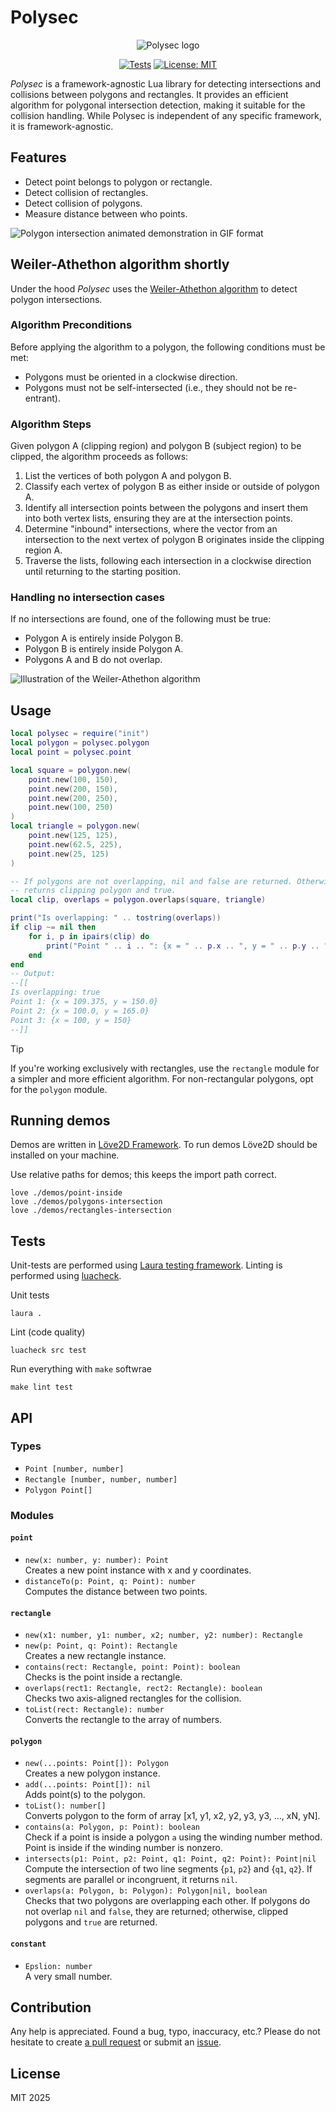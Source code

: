 # Polysec

<p align="center">
<img src="https://www.whoop.ee/assets/img/polysec.svg" alt="Polysec logo">
</p>

<p align="center">
<a href="https://github.com/dknight/polysec/actions/workflows/test.yml"><img src="https://github.com/dknight/polysec/actions/workflows/test.yml/badge.svg" alt="Tests"></a>
<a href="https://opensource.org/licenses/MIT"><img src="https://img.shields.io/badge/License-MIT-blue.svg" alt="License: MIT"></a>
</p>

*Polysec* is a framework-agnostic Lua library for detecting intersections and collisions between polygons and rectangles. It provides an efficient algorithm for polygonal intersection detection, making it suitable for the collision handling. While Polysec is independent of any specific framework, it is framework-agnostic.

## Features

- Detect point belongs to polygon or rectangle.
- Detect collision of rectangles.
- Detect collision of polygons.
- Measure distance between who points.

![Polygon intersection animated demonstration in GIF format](https://www.whoop.ee/assets/img/polysec-demo.gif)


## Weiler-Athethon algorithm shortly

Under the hood *Polysec* uses the [Weiler-Athethon algorithm](https://en.wikipedia.org/wiki/Weiler%E2%80%93Atherton_clipping_algorithm) to detect polygon intersections.

### Algorithm Preconditions

Before applying the algorithm to a polygon, the following conditions must be met:

- Polygons must be oriented in a clockwise direction.
- Polygons must not be self-intersected (i.e., they should not be re-entrant).

### Algorithm Steps

Given polygon A (clipping region) and polygon B (subject region) to be clipped, the algorithm proceeds as follows:

1. List the vertices of both polygon A and polygon B.
2. Classify each vertex of polygon B as either inside or outside of polygon A.
3. Identify all intersection points between the polygons and insert them into both vertex lists, ensuring they are at the intersection points.
4. Determine "inbound" intersections, where the vector from an intersection to the next vertex of polygon B originates inside the clipping region A.
5. Traverse the lists, following each intersection in a clockwise direction until returning to the starting position.

### Handling no intersection cases

If no intersections are found, one of the following must be true:

- Polygon A is entirely inside Polygon B.
- Polygon B is entirely inside Polygon A.
- Polygons A and B do not overlap.

![Illustration of the Weiler-Athethon algorithm](https://www.whoop.ee/assets/img/weiler-Athethon-algorithm-01.svg)

## Usage

```lua
local polysec = require("init")
local polygon = polysec.polygon
local point = polysec.point

local square = polygon.new(
	point.new(100, 150),
	point.new(200, 150),
	point.new(200, 250),
	point.new(100, 250)
)
local triangle = polygon.new(
    point.new(125, 125),
    point.new(62.5, 225),
    point.new(25, 125)
)

-- If polygons are not overlapping, nil and false are returned. Otherwise
-- returns clipping polygon and true.
local clip, overlaps = polygon.overlaps(square, triangle)

print("Is overlapping: " .. tostring(overlaps))
if clip ~= nil then
	for i, p in ipairs(clip) do
		print("Point " .. i .. ": {x = " .. p.x .. ", y = " .. p.y .. "}")
	end
end
-- Output:
--[[
Is overlapping: true
Point 1: {x = 109.375, y = 150.0}
Point 2: {x = 100.0, y = 165.0}
Point 3: {x = 100, y = 150}
--]]
```

> [!TIP]
> If you're working exclusively with rectangles, use the `rectangle` module for a simpler and more efficient algorithm. For non-rectangular polygons, opt for the `polygon` module.

## Running demos

Demos are written in [Löve2D Framework](https://love2d.org/). To run demos
Löve2D should be installed on your machine.

Use relative paths for demos; this keeps the import path correct.

```shell
love ./demos/point-inside
love ./demos/polygons-intersection
love ./demos/rectangles-intersection
```

## Tests

Unit-tests are performed using [Laura testing framework](https://github.com/dknight/laura/).
Linting is performed using [luacheck](https://github.com/mpeterv/luacheck).

Unit tests

```shell
laura .
```
Lint (code quality)

```shell
luacheck src test
```

Run everything with `make` softwrae

```shell
make lint test
```

## API

### Types

- `Point [number, number]`
- `Rectangle [number, number, number]`
- `Polygon Point[]`

### Modules

#### `point`

- `new(x: number, y: number): Point`<br>
  Creates a new point instance with x and y coordinates.
- `distanceTo(p: Point, q: Point): number`<br>
  Computes the distance between two points.

#### `rectangle`

- `new(x1: number, y1: number, x2; number, y2: number): Rectangle`<br>
- `new(p: Point, q: Point): Rectangle`<br>
  Creates a new rectangle instance.
- `contains(rect: Rectangle, point: Point): boolean`<br>
  Checks is the point inside a rectangle.
- `overlaps(rect1: Rectangle, rect2: Rectangle): boolean`<br>
  Checks two axis-aligned rectangles for the collision.
- `toList(rect: Rectangle): number`<br>
  Converts the rectangle to the array of numbers.

#### `polygon`

- `new(...points: Point[]): Polygon`<br>
  Creates a new polygon instance.
- `add(...points: Point[]): nil`<br>
  Adds point(s) to the polygon.
- `toList(): number[]`<br>
  Converts polygon to the form of array \[x1, y1, x2, y2, y3, y3, ..., xN, yN\].
- `contains(a: Polygon, p: Point): boolean`<br>
  Check if a point is inside a polygon `a` using the winding number method. Point is inside if the winding number is nonzero.
- `intersects(p1: Point, p2: Point, q1: Point, q2: Point): Point|nil`<br>
  Compute the intersection of two line segments {`p1`, `p2`} and {`q1`, `q2`}. If segments are parallel or incongruent, it returns `nil`.
- `overlaps(a: Polygon, b: Polygon): Polygon|nil, boolean`<br>
  Checks that two polygons are overlapping each other. If polygons do not overlap `nil` and `false`, they are returned; otherwise, clipped polygons and `true` are returned.

#### `constant`

- `Epslion: number`<br>
  A very small number.

## Contribution

Any help is appreciated. Found a bug, typo, inaccuracy, etc.? Please do not
hesitate to create [a pull request](https://github.com/dknight/polysec/pulls)
or submit an [issue](https://github.com/dknight/polysec/issues).

## License

MIT 2025

